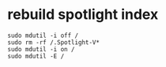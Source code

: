 # rebuild spotlight index
```
sudo mdutil -i off /
sudo rm -rf /.Spotlight-V*
sudo mdutil -i on /
sudo mdutil -E /
```
